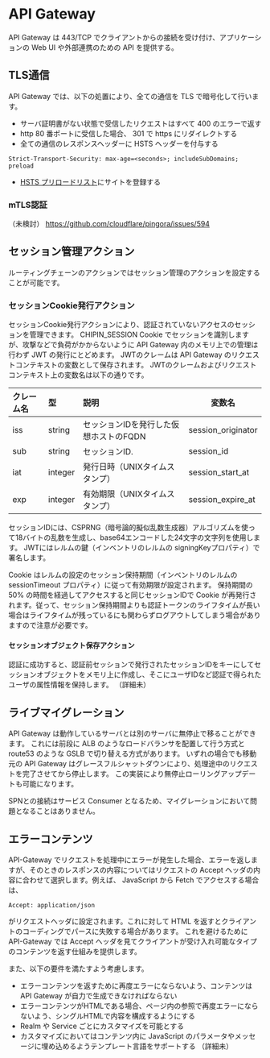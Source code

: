 # API Gateway

API Gateway は 443/TCP でクライアントからの接続を受け付け、アプリケーションの Web UI や外部連携のための API を提供する。

## TLS通信

API Gateway では、以下の処置により、全ての通信を TLS で暗号化して行います。
- サーバ証明書がない状態で受信したリクエストはすべて 400 のエラーで返す
- http 80 番ポートに受信した場合、 301 で https にリダイレクトする
- 全ての通信のレスポンスヘッダーに HSTS ヘッダーを付与する
```
Strict-Transport-Security: max-age=<seconds>; includeSubDomains; preload
```
- [HSTS プリロードリスト](https://hstspreload.org/)にサイトを登録する

### mTLS認証
（未検討）
https://github.com/cloudflare/pingora/issues/594

## セッション管理アクション

ルーティングチェーンのアクションではセッション管理のアクションを設定することが可能です。

### セッションCookie発行アクション

セッションCookie発行アクションにより、認証されていないアクセスのセッションを管理できます。
CHIPIN_SESSION Cookie でセッションを識別しますが、攻撃などで負荷がかからないように API Gateway 内のメモリ上での管理は行わず JWT の発行にとどめます。
JWTのクレームは API Gateway のリクエストコンテキストの変数として保存されます。
JWTのクレームおよびリクエストコンテキスト上の変数名は以下の通りです。

| クレーム名 | 型       | 説明                                |変数名|
|:-----------|:---------|:---------------------------------|---|
| iss        | string   | セッションIDを発行した仮想ホストのFQDN | session_originator |
| sub        | string   | セッションID.                      | session_id |
| iat        | integer  | 発行日時（UNIXタイムスタンプ）     | session_start_at |
| exp        | integer  | 有効期限（UNIXタイムスタンプ）     | session_expire_at |

セッションIDには、CSPRNG（暗号論的擬似乱数生成器）アルゴリズムを使って18バイトの乱数を生成し、base64エンコードした24文字の文字列を使用します。
JWTにはレルムの鍵（インベントリのレルムの signingKeyプロパティ）で署名します。

Cookie はレルムの設定のセッション保持期間（インベントリのレルムの sessionTimeout プロパティ）に従って有効期限が設定されます。
保持期間の 50% の時間を経過してアクセスすると同じセッションIDで Cookie が再発行されます。従って、セッション保持期間よりも認証トークンのライフタイムが長い場合はライフタイムが残っているにも関わらずログアウトしてしまう場合がありますので注意が必要です。


#### セッションオブジェクト保存アクション

認証に成功すると、認証前セッションで発行されたセッションIDをキーにしてセッションオブジェクトをメモリ上に作成し、そこにユーザIDなど認証で得られたユーザの属性情報を保持します。
（詳細未）

## ライブマイグレーション

API Gateway は動作しているサーバとは別のサーバに無停止で移ることができます。
これには前段に ALB のようなロードバランサを配置して行う方式と route53 のような GSLB で切り替える方式があります。
いずれの場合でも移動元の API Gateway はグレースフルシャットダウンにより、処理途中のリクエストを完了させてから停止します。
この実装により無停止ローリングアップデートも可能になります。

SPNとの接続はサービス Consumer となるため、マイグレーションにおいて問題となることはありません。

## エラーコンテンツ

API-Gateway でリクエストを処理中にエラーが発生した場合、エラーを返しますが、そのときのレスポンスの内容についてはリクエストの Accept ヘッダの内容に合わせて選択します。例えば、 JavaScript から Fetch でアクセスする場合は、
```
Accept: application/json
```
がリクエストヘッダに設定されます。これに対して HTML を返すとクライアントのコーディングでパースに失敗する場合があります。
これを避けるために API-Gateway では Accept ヘッダを見てクライアントが受け入れ可能なタイプのコンテンツを返す仕組みを提供します。

また、以下の要件を満たすよう考慮します。
- エラーコンテンツを返すために再度エラーにならないよう、コンテンツは API Gateway が自力で生成できなければならない
- エラーコンテンツがHTMLである場合、ページ内の参照で再度エラーにならないよう、シングルHTMLで内容を構成するようにする
- Realm や Service ごとにカスタマイズを可能とする
- カスタマイズにおいてはコンテンツ内に JavaScript のパラメータやメッセージに埋め込めるようテンプレート言語をサポートする
（詳細未）